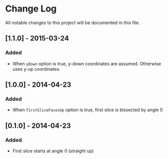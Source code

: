 # Change Log

All notable changes to this project will be documented in this file.

## [1.1.0] - 2015-03-24
### Added

- When `yDown` option is true, y-down coordinates are assumed. Otherwise uses y-up coordinates.

## [1.0.0] - 2014-04-23
### Added

- When `firstSliceFacesUp` option is true, first slice is bissected by angle 0

## [0.1.0] - 2014-04-23
### Added

- First slice starts at angle 0 (straight up)